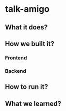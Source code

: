 # talk-amigo

## What it does?

## How we built it?
### Frontend
### Backend

## How to run it?

## What we learned?
